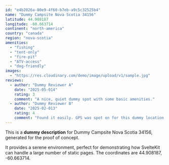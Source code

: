 ```yaml
---
id: "e4b2826a-80e9-4f60-b7eb-a9c5c32525b4"
name: "Dummy Campsite Nova Scotia 34156"
latitude: 44.908187
longitude: -60.663714
continent: "north-america"
country: "canada"
region: "nova-scotia"
amenities:
  - "fishing"
  - "tent-only"
  - "fire-pit"
  - "ATV-access"
  - "dog-friendly"
images:
  - "https://res.cloudinary.com/demo/image/upload/v1/sample.jpg"
reviews:
  - author: "Dummy Reviewer A"
    date: "2025-05-014"
    rating: 3
    comment: "A nice, quiet dummy spot with some basic amenities."
  - author: "Dummy Reviewer B"
    date: "2025-02-013"
    rating: 4
    comment: "Found it easily. GPS was spot on for this dummy location."
---
```


This is a **dummy description** for Dummy Campsite Nova Scotia 34156, generated for the proof of concept.

It provides a serene environment, perfect for demonstrating how SvelteKit can handle a large number of static pages. The coordinates are 44.908187, -60.663714.
